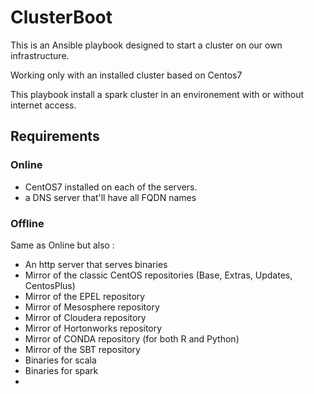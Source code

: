 # ClusterBoot

This is an Ansible playbook designed to start a cluster on our own infrastructure.

Working only with an installed cluster based on Centos7

This playbook install a spark cluster in an environement with or without internet access.

## Requirements

### Online

- CentOS7 installed on each of the servers.
- a DNS server that'll have all FQDN names

### Offline
Same as Online but also :
- An http server that serves binaries
- Mirror of the classic CentOS repositories (Base, Extras, Updates, CentosPlus)
- Mirror of the EPEL repository
- Mirror of Mesosphere repository
- Mirror of Cloudera repository
- Mirror of Hortonworks repository
- Mirror of CONDA repository (for both R and Python)
- Mirror of the SBT repository
- Binaries for scala
- Binaries for spark
- 
